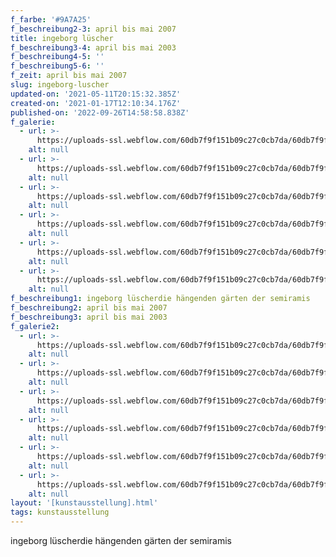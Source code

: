 ```yaml
---
f_farbe: '#9A7A25'
f_beschreibung2-3: april bis mai 2007
title: ingeborg lüscher
f_beschreibung3-4: april bis mai 2003
f_beschreibung4-5: ''
f_beschreibung5-6: ''
f_zeit: april bis mai 2007
slug: ingeborg-luscher
updated-on: '2021-05-11T20:15:32.385Z'
created-on: '2021-01-17T12:10:34.176Z'
published-on: '2022-09-26T14:58:58.838Z'
f_galerie:
  - url: >-
      https://uploads-ssl.webflow.com/60db7f9f151b09c27c0cb7da/60db7f9f151b0921590cb92b_IL%C3%BCscher_Fussball1.JPG
    alt: null
  - url: >-
      https://uploads-ssl.webflow.com/60db7f9f151b09c27c0cb7da/60db7f9f151b098b1b0cb933_IL%C3%BCscher_Fussball2.JPG
    alt: null
  - url: >-
      https://uploads-ssl.webflow.com/60db7f9f151b09c27c0cb7da/60db7f9f151b0908610cb930_IL%C3%BCscher_Fussball3.JPG
    alt: null
  - url: >-
      https://uploads-ssl.webflow.com/60db7f9f151b09c27c0cb7da/60db7f9f151b09796c0cb934_IL%C3%BCscher_Fussball4.JPG
    alt: null
  - url: >-
      https://uploads-ssl.webflow.com/60db7f9f151b09c27c0cb7da/60db7f9f151b09d8ed0cb938_IL%C3%BCscher_Fussball5.JPG
    alt: null
  - url: >-
      https://uploads-ssl.webflow.com/60db7f9f151b09c27c0cb7da/60db7f9f151b095bb70cb92c_IL%C3%BCscher_Fussball6.JPG
    alt: null
f_beschreibung1: ingeborg lüscherdie hängenden gärten der semiramis
f_beschreibung2: april bis mai 2007
f_beschreibung3: april bis mai 2003
f_galerie2:
  - url: >-
      https://uploads-ssl.webflow.com/60db7f9f151b09c27c0cb7da/60db7f9f151b0932680cbab5_IL%C3%BCscher_H%C3%A4ngendel1.jpg
    alt: null
  - url: >-
      https://uploads-ssl.webflow.com/60db7f9f151b09c27c0cb7da/60db7f9f151b0958e90cbab7_IL%C3%BCscher_H%C3%A4ngendel2.jpg
    alt: null
  - url: >-
      https://uploads-ssl.webflow.com/60db7f9f151b09c27c0cb7da/60db7f9f151b09470b0cbab4_IL%C3%BCscher_H%C3%A4ngendel3.jpg
    alt: null
  - url: >-
      https://uploads-ssl.webflow.com/60db7f9f151b09c27c0cb7da/60db7f9f151b09b3fb0cbab2_IL%C3%BCscher_H%C3%A4ngendel4.jpg
    alt: null
  - url: >-
      https://uploads-ssl.webflow.com/60db7f9f151b09c27c0cb7da/60db7f9f151b091d0c0cbab6_IL%C3%BCscher_H%C3%A4ngendel5.jpg
    alt: null
  - url: >-
      https://uploads-ssl.webflow.com/60db7f9f151b09c27c0cb7da/60db7f9f151b097dce0cbab3_IL%C3%BCscher_H%C3%A4ngendel6.jpg
    alt: null
layout: '[kunstausstellung].html'
tags: kunstausstellung
---
```


ingeborg lüscherdie hängenden gärten der semiramis
